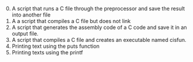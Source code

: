 0. A script that runs a C file through the preprocessor and save the result into another file
1. A a script that compiles a C file but does not link
2. A script that generates the assembly code of a C code and save it in an output file.
3. A script that compiles a C file and creates an executable named cisfun.
4. Printing text using the puts function
5. Printing texts using the printf
